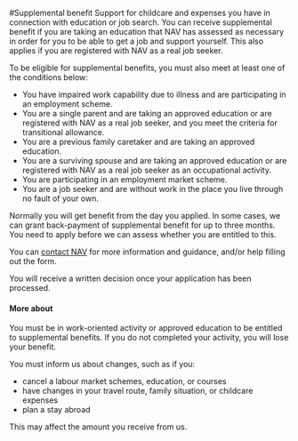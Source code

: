 #Supplemental benefit
Support for childcare and expenses you have in connection with education or job search.
You can receive supplemental benefit if you are taking an education that NAV has assessed as necessary in order for you to be able to get a job and support yourself. This also applies if you are registered with NAV as a real job seeker.

 To be eligible for supplemental benefits, you must also meet at least one of the conditions below:

 * You have impaired work capability due to illness and are participating in an employment scheme.
* You are a single parent and are taking an approved education or are registered with NAV as a real job seeker, and you meet the criteria for transitional allowance.
* You are a previous family caretaker and are taking an approved education.
* You are a surviving spouse and are taking an approved education or are registered with NAV as a real job seeker as an occupational activity.
* You are participating in an employment market scheme.
* You are a job seeker and are without work in the place you live through no fault of your own.

 Normally you will get benefit from the day you applied. In some cases, we can grant back-payment of supplemental benefit for up to three months. You need to apply before we can assess whether you are entitled to this.

 You can [contact NAV](/kontaktoss/en) for more information and guidance, and/or help filling out the form.

You will receive a written decision once your application has been processed. 

#### More about

  You must be in work-oriented activity or approved education to be entitled to supplemental benefits. If you do not completed your activity, you will lose your benefit.

 You must inform us about changes, such as if you:

 * cancel a labour market schemes, education, or courses
* have changes in your travel route, family situation, or childcare expenses
* plan a stay abroad

 This may affect the amount you receive from us.

 